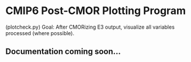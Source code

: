 # CMIP6 Post-CMOR Plotting Program  
(plotcheck.py)
Goal: After CMORizing E3 output, visualize all variables processed (where possible).

## Documentation coming soon...
